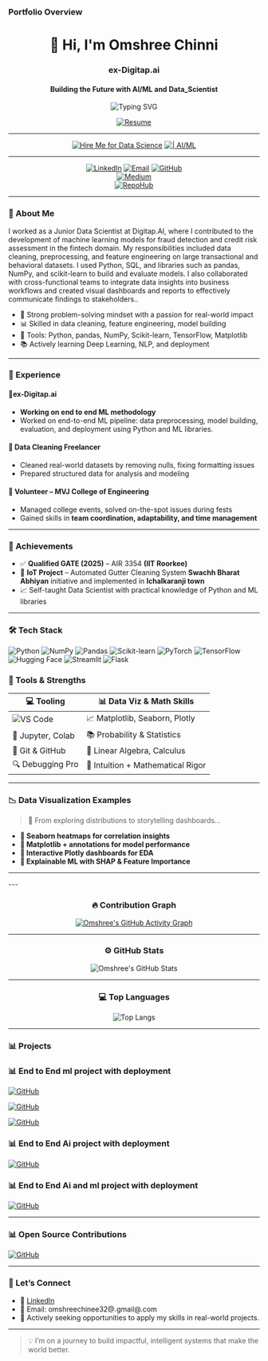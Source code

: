###  Portfolio Overview
<div align="center">

 #   👋 Hi, I'm Omshree Chinni
###  ex-Digitap.ai 

####  Building the Future with AI/ML and Data_Scientist

   ![Typing SVG](https://readme-typing-svg.demolab.com?font=Orbitron&size=28&duration=3000&pause=500&center=true&vCenter=true&width=500&lines=AI%2FML+Enthusiast;Data+Scientist+Explorer;Always+Learning+and+Building)

[![Resume](https://img.shields.io/badge/-My_Resume🔥-FF5733?style=for-the-badge&logo=firefox)](https://app.enhancv.com/share/1bf8adac/?utm_medium=growth&utm_campaign=share-resume&utm_source=dynamic)


---
[![Hire Me for Data Science](https://img.shields.io/badge/Hire%20Me-Data%20Scientist-0A66C2?style=flat-square&logo=databricks)](mailto:omshreechinni@gmail.com)
[![| AI/ML](https://img.shields.io/badge/%20-AI%2FML%20Engineer-6F42C1?style=flat-square&logo=openai)](mailto:omshreechinni@gmail.com)


---

[![LinkedIn](https://img.shields.io/badge/-LinkedIn-0077B5?style=for-the-badge&logo=linkedin)](https://linkedin.com/in/omshree-chinni-a4a48a249)
[![Email](https://img.shields.io/badge/-Email-blue?style=for-the-badge&logo=gmail)](mailto:your.email@example.com)
[![GitHub](https://img.shields.io/badge/-GitHub-181717?style=for-the-badge&logo=github&logoColor=white)](https://github.com/omshree-chinni)  
[![Medium](https://img.shields.io/badge/-Medium-000000?style=for-the-badge&logo=medium&logoColor=white)](https://medium.com/@your-medium-username)  
[![RepoHub](https://img.shields.io/badge/-RepoHub-blueviolet?style=for-the-badge&logo=codeforces&logoColor=white)](https://your-repohub-link.com)  


</div>


---

### 🌟 About Me

I worked as a Junior Data Scientist at Digitap.AI, where I contributed to the development of machine learning models for fraud detection and credit risk assessment in the fintech domain. My responsibilities included data cleaning, preprocessing, and feature engineering on large transactional and behavioral datasets. I used Python, SQL, and libraries such as pandas, NumPy, and scikit-learn to build and evaluate models. I also collaborated with cross-functional teams to integrate data insights into business workflows and created visual dashboards and reports to effectively communicate findings to stakeholders..

- 🧠 Strong problem-solving mindset with a passion for real-world impact  
- 📊 Skilled in data cleaning, feature engineering, model building  
- 🔧 Tools: Python, pandas, NumPy, Scikit-learn, TensorFlow, Matplotlib  
- 📚 Actively learning Deep Learning, NLP, and deployment

---

### 💼 Experience

#### 🧪ex-Digitap.ai
-  **Working on end to end ML methodology**
- Worked on end-to-end ML pipeline: data preprocessing, model building, evaluation, and deployment using Python and ML libraries.

#### 🧹 Data Cleaning Freelancer 
- Cleaned real-world datasets by removing nulls, fixing formatting issues
- Prepared structured data for analysis and modeling

#### 🏫 Volunteer – MVJ College of Engineering
- Managed college events, solved on-the-spot issues during fests
- Gained skills in **team coordination, adaptability, and time management**

---

### 🏅 Achievements

- ✅ **Qualified GATE (2025)** – AIR 3354 **(IIT Roorkee)**
- 🌱 **IoT Project** – Automated Gutter Cleaning System **Swachh Bharat Abhiyan** initiative and implemented in **Ichalkaranji town** 
- 📈 Self-taught Data Scientist with practical knowledge of Python and ML libraries

---

### 🛠️ Tech Stack


![Python](https://img.shields.io/badge/Python-3776AB?style=flat&logo=python&logoColor=white)
![NumPy](https://img.shields.io/badge/NumPy-013243?style=flat&logo=numpy)
![Pandas](https://img.shields.io/badge/Pandas-150458?style=flat&logo=pandas)
![Scikit-learn](https://img.shields.io/badge/Scikit--Learn-F7931E?style=flat&logo=scikit-learn)
![PyTorch](https://img.shields.io/badge/PyTorch-EE4C2C?style=flat&logo=pytorch)
![TensorFlow](https://img.shields.io/badge/TensorFlow-FF6F00?style=flat&logo=tensorflow)
![Hugging Face](https://img.shields.io/badge/HuggingFace-yellow?style=flat&logo=huggingface)
![Streamlit](https://img.shields.io/badge/Streamlit-FF4B4B?style=flat&logo=streamlit)
![Flask](https://img.shields.io/badge/Flask-black?style=flat&logo=flask)

### 🧠 Tools & Strengths

| 💻 Tooling        | 📊 Data Viz & Math Skills     |
|------------------|-------------------------------|
| ![VS Code](https://img.shields.io/badge/VS_Code-007ACC?style=flat&logo=visual-studio-code&logoColor=white) | 📈 Matplotlib, Seaborn, Plotly |
| 🧪 Jupyter, Colab | 📚 Probability & Statistics   |
| 🧰 Git & GitHub   | 🧮 Linear Algebra, Calculus   |
| 🔍 Debugging Pro  | 🧠 Intuition + Mathematical Rigor |

---

### 📉 Data Visualization Examples

> 🧪 From exploring distributions to storytelling dashboards...

- **📍 Seaborn heatmaps for correlation insights**
- **📍 Matplotlib + annotations for model performance**
- **📍 Interactive Plotly dashboards for EDA**
- **📍 Explainable ML with SHAP & Feature Importance**
  
---

<div align="center">
 


</div>
---

<div align="center">

### 🔥 Contribution Graph  
[![Omshree's GitHub Activity Graph](https://github-readme-activity-graph.vercel.app/graph?username=omshree3&theme=react-dark)](https://github.com/omshree-chinni)

---

### ⚙️ GitHub Stats  
![Omshree's GitHub Stats](https://github-readme-stats.vercel.app/api?username=omshree3&show_icons=true&theme=radical&hide=contribs,prs)

---

### 💻 Top Languages  
![Top Langs](https://github-readme-stats.vercel.app/api/top-langs/?username=omshree3&layout=compact&theme=radical)

</div>




---
### 📊 Projects

### 📊 End to End ml project with deployment

[![GitHub](https://img.shields.io/badge/-Churn_Classification_Project-181717?style=for-the-badge&logo=github)](https://github.com/Omshree3/Ann-classification-churn-with-deployment)

[![GitHub](https://img.shields.io/badge/-Student_Performance_App-181717?style=for-the-badge&logo=github)](https://github.com/Omshree3/end-to-end-ml-project-deployed)

[![GitHub](https://img.shields.io/badge/-Phone_Economics-181717?style=for-the-badge&logo=github)](https://github.com/Omshree3/dual-ml-smartphone-price-prediction)

### 📊 End to End Ai project with deployment

[![GitHub](https://img.shields.io/badge/-text_summerize_using_nlp-181717?style=for-the-badge&logo=github)](https://github.com/Omshree3/Smart_Summerizer)


### 📊 End to End Ai and ml project with deployment

[![GitHub](https://img.shields.io/badge/-Smart_Summarize-181717?style=for-the-badge&logo=github)](https://github.com/Omshree3/Smart_Summerizer)

---
### 📊 Open Source Contributions

[![GitHub](https://img.shields.io/badge/-IntelliSense_not_working_in_Python_after_August_2025_VS_Code_update-181717?style=for-the-badge&logo=github)](https://github.com/issues/created?issue=microsoft%7Cpylance-release%7C7481)



---

### 🔗 Let’s Connect

- 🔗 [LinkedIn](https://linkedin.com/in/omshree-chinni-a4a48a249)
- 📧 Email: omshreechinee32@.gmail@.com
- 💬 Actively seeking opportunities to apply my skills in real-world projects.

---

> 💡 I’m on a journey to build impactful, intelligent systems that make the world better.

